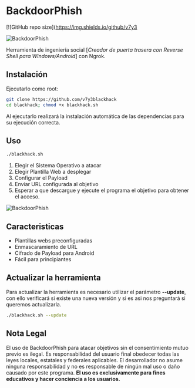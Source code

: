# BackdoorPhish

[![GitHub repo size](https://img.shields.io/github/v7y3

![BackdoorPhish](./images/banner.png)

Herramienta de ingeniería social [*Creador de puerta trasera con Reverse Shell para Windows/Android*] con Ngrok.

## Instalación

Ejecutarlo como root:

```bash
git clone https://github.com/v7y3blackhack
cd blackhack; chmod +x blackhack.sh
```

Al ejecutarlo realizará la instalación automática de las dependencias para su ejecución correcta.

## Uso

```bash
./blackhack.sh
```

1. Elegir el Sistema Operativo a atacar
2. Elegir Plantilla Web a desplegar
3. Configurar el Payload
4. Enviar URL configurada al objetivo
5. Esperar a que descargue y ejecute el programa el objetivo para obtener el acceso. 

![BackdoorPhish](./images/blackhack.png)

## Caracteristicas

+ Plantillas webs preconfiguradas
+ Enmascaramiento de URL
+ Cifrado de Payload para Android
+ Fácil para principiantes

## Actualizar la herramienta

Para actualizar la herramienta es necesario utilizar el parámetro **--update**, con ello verificará si existe una nueva versión y si es asi nos preguntará si queremos actualizarla.

```bash
./blackhack.sh --update
```

## Nota Legal
El uso de BackdoorPhish para atacar objetivos sin el consentimiento mutuo previo es ilegal. Es responsabilidad del usuario final obedecer todas las leyes locales, estatales y federales aplicables. El desarrollador no asume ninguna responsabilidad y no es responsable de ningún mal uso o daño causado por este programa. **El uso es exclusivamente para fines educativos y hacer conciencia a los usuarios.**
